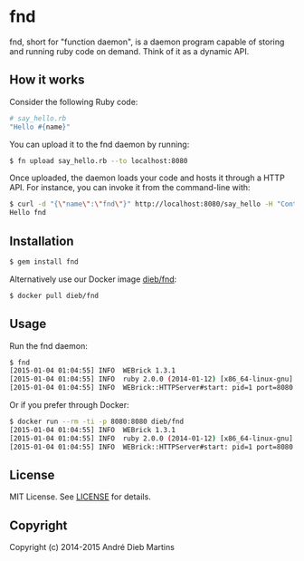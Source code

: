 # fnd

fnd, short for "function daemon", is a daemon program capable of storing
and running ruby code on demand. Think of it as a dynamic API.

## How it works

Consider the following Ruby code:

```ruby
# say_hello.rb
"Hello #{name}"
```

You can upload it to the fnd daemon by running:

```bash
$ fn upload say_hello.rb --to localhost:8080
```

Once uploaded, the daemon loads your code and hosts it through a HTTP API.
For instance, you can invoke it from the command-line with:

```bash
$ curl -d "{\"name\":\"fnd\"}" http://localhost:8080/say_hello -H "Content-type: application/json"
Hello fnd
```

## Installation

```bash
$ gem install fnd
```

Alternatively use our Docker image [dieb/fnd](https://registry.hub.docker.com/u/dieb/fnd/):

```bash
$ docker pull dieb/fnd
```

## Usage

Run the fnd daemon:

```bash
$ fnd
[2015-01-04 01:04:55] INFO  WEBrick 1.3.1
[2015-01-04 01:04:55] INFO  ruby 2.0.0 (2014-01-12) [x86_64-linux-gnu]
[2015-01-04 01:04:55] INFO  WEBrick::HTTPServer#start: pid=1 port=8080
```

Or if you prefer through Docker:

```bash
$ docker run --rm -ti -p 8080:8080 dieb/fnd
[2015-01-04 01:04:55] INFO  WEBrick 1.3.1
[2015-01-04 01:04:55] INFO  ruby 2.0.0 (2014-01-12) [x86_64-linux-gnu]
[2015-01-04 01:04:55] INFO  WEBrick::HTTPServer#start: pid=1 port=8080
```

## License

MIT License. See [LICENSE](https://github.com/dieb/fnd/blob/master/LICENSE) for details.

## Copyright

Copyright (c) 2014-2015 André Dieb Martins
